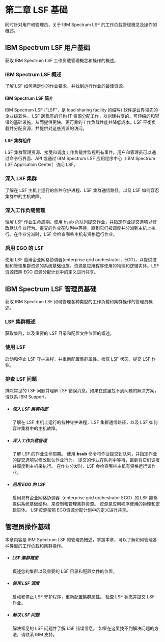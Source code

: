 # 第二章 LSF 基础

    
同时针对用户和管理员，关于 IBM Spectrum LSF 的工作负载管理概念及操作的概述。

## IBM Spectrum LSF 用户基础 

获取 IBM Spectrum LSF 工作负载管理概念和操作的概述。

### IBM Spectrum LSF 概述

了解 LSF 如何满足你的作业要求，并找到运行作业的最佳资源。

#### IBM Spectrum LSF 简介
IBM Spectrum LSF (“LSF”，是 load sharing facility 的缩写) 软件是业界领先的企业级软件。
LSF 跨现有的异构 IT 资源分配工作，以创建共享的、可伸缩的和容错的基础设施，从而提供更快、更可靠的工作负载性能并降低成本。LSF 平衡负载并分配资源，并提供对这些资源的访问。

#### LSF 集群组件
LSF 集群管理资源、接受和调度工作负载并监视所有事件。用户和管理员可以通过命令行界面、API 或通过 IBM Spectrum LSF 应用程序中心（IBM Spectrum LSF Application Center）访问 LSF。

### 深入 LSF 集群
了解在 LSF 主机上运行的各种守护进程、LSF 集群通信路径，以及 LSF 如何容忍集群中的主机故障。

### 深入工作负载管理
理解 LSF 作业生命周期。使用 bsub 向队列提交作业，并指定作业提交选项以修改默认作业行为。提交的作业在队列中等待，直到它们被调度并分派到主机上执行。在作业分派时，LSF 会检查哪些主机有资格运行作业。

### 启用 EGO 的 LSF
使用 LSF 启用企业网格协调器(enterprise grid orchestrator，EGO)，以提供控制和管理集群资源的系统基础设施。资源是应用程序使用的物理和逻辑实体。LSF 资源按照 EGO 资源分配计划中的定义进行共享。

## IBM Spectrum LSF 管理员基础
获取 IBM Spectrum LSF 如何管理各种类型的工作负载和集群操作的管理员概述。

### LSF 集群概述
获取集群，以及重要的 LSF 目录和配置文件位置的概述。

### 使用 LSF
启动和停止 LSF 守护进程，并重新配置集群属性。检查 LSF 状态，提交 LSF 作业。

### 排查 LSF 问题
排除常见的 LSF 问题并理解 LSF 错误消息。如果在这里找不到问题的解决方案，请联系 IBM Support。






















- ##### 深入 LSF 集群内部

  了解在 LSF 主机上运行的各种守护进程，LSF 集群通信路径，以及 LSF 如何容许集群中的主机故障。

- ##### 深入工作负载管理

  了解 LSF 的作业生命周期。 使用 **bsub** 命令将作业提交到队列，并指定作业的提交选项以修改默认作业行为。 提交的作业在队列中等待，直到将它们调度并调度到主机来执行。 在作业分发时，LSF 会检查哪些主机有资格运行该作业。

- ##### 启用 EGO 的 LSF

  启用具有企业网格协调器（enterprise grid orchestrator EGO）的 LSF 能够提供系统基础结构，来控制和管理集群资源。 资源是应用程序使用的物理和逻辑实体。 LSF资源按照 EGO资源分配计划中的定义进行共享。

## 管理员操作基础

本章内容是 IBM Spectrum LSF 的管理员概述，掌握本章，可以了解如何管理各种类型的工作负载和集群操作。

- ##### LSF 集群概览

  概述您的集群以及重要的 LSF 目录和配置文件的位置。

- ##### 使用 LSF 调度

  启动和停止 LSF 守护程序，重新配置集群属性。 检查 LSF 状态并提交 LSF 作业。

- ##### 解决 LSF 问题

  解决常见的 LSF 问题并了解 LSF 错误信息。 如果在这里找不到解决问题的方法，请联系 IBM 支持。

